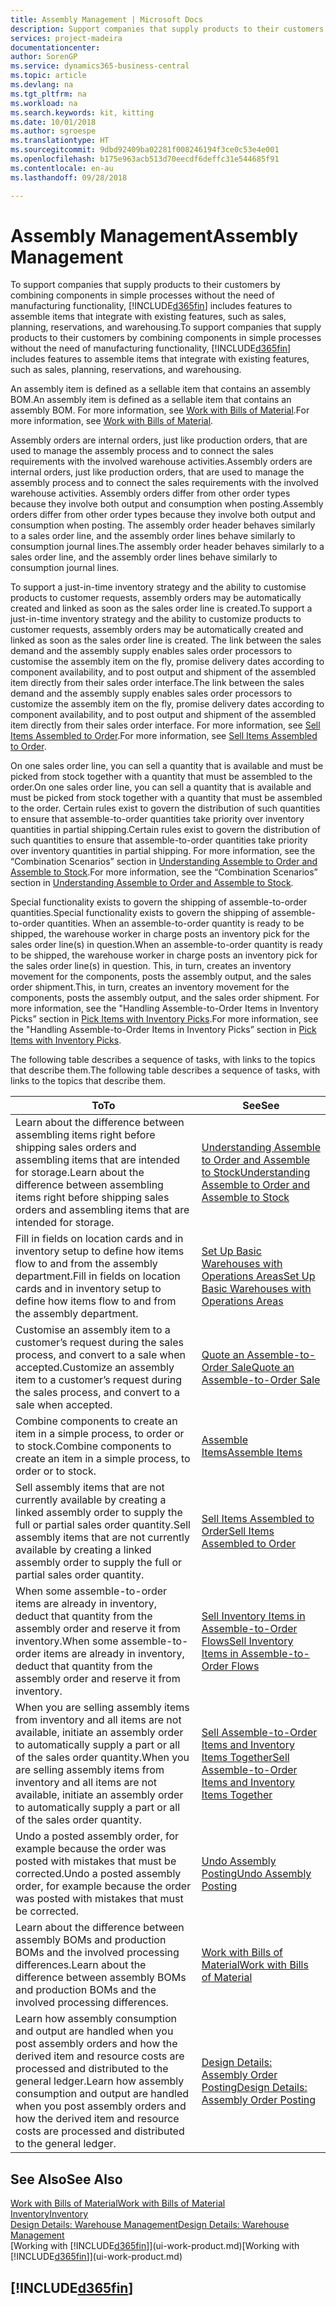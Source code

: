 ```yaml
---
title: Assembly Management | Microsoft Docs
description: Support companies that supply products to their customers by combining components in simple processes without the need of manufacturing functionality but with features to assemble items that integrate with existing features, such as sales, planning, reservations, and warehousing.
services: project-madeira
documentationcenter: 
author: SorenGP
ms.service: dynamics365-business-central
ms.topic: article
ms.devlang: na
ms.tgt_pltfrm: na
ms.workload: na
ms.search.keywords: kit, kitting
ms.date: 10/01/2018
ms.author: sgroespe
ms.translationtype: HT
ms.sourcegitcommit: 9dbd92409ba02281f008246194f3ce0c53e4e001
ms.openlocfilehash: b175e963acb513d70eecdf6deffc31e544685f91
ms.contentlocale: en-au
ms.lasthandoff: 09/28/2018

---
```

# <a name="assembly-management"></a><span data-ttu-id="2e24d-103">Assembly Management</span><span class="sxs-lookup"><span data-stu-id="2e24d-103">Assembly Management</span></span>
<span data-ttu-id="2e24d-104">To support companies that supply products to their customers by combining components in simple processes without the need of manufacturing functionality, [!INCLUDE[d365fin](includes/d365fin_md.md)] includes features to assemble items that integrate with existing features, such as sales, planning, reservations, and warehousing.</span><span class="sxs-lookup"><span data-stu-id="2e24d-104">To support companies that supply products to their customers by combining components in simple processes without the need of manufacturing functionality, [!INCLUDE[d365fin](includes/d365fin_md.md)] includes features to assemble items that integrate with existing features, such as sales, planning, reservations, and warehousing.</span></span>  

 <span data-ttu-id="2e24d-105">An assembly item is defined as a sellable item that contains an assembly BOM.</span><span class="sxs-lookup"><span data-stu-id="2e24d-105">An assembly item is defined as a sellable item that contains an assembly BOM.</span></span> <span data-ttu-id="2e24d-106">For more information, see [Work with Bills of Material](inventory-how-work-BOMs.md).</span><span class="sxs-lookup"><span data-stu-id="2e24d-106">For more information, see [Work with Bills of Material](inventory-how-work-BOMs.md).</span></span>

 <span data-ttu-id="2e24d-107">Assembly orders are internal orders, just like production orders, that are used to manage the assembly process and to connect the sales requirements with the involved warehouse activities.</span><span class="sxs-lookup"><span data-stu-id="2e24d-107">Assembly orders are internal orders, just like production orders, that are used to manage the assembly process and to connect the sales requirements with the involved warehouse activities.</span></span> <span data-ttu-id="2e24d-108">Assembly orders differ from other order types because they involve both output and consumption when posting.</span><span class="sxs-lookup"><span data-stu-id="2e24d-108">Assembly orders differ from other order types because they involve both output and consumption when posting.</span></span> <span data-ttu-id="2e24d-109">The assembly order header behaves similarly to a sales order line, and the assembly order lines behave similarly to consumption journal lines.</span><span class="sxs-lookup"><span data-stu-id="2e24d-109">The assembly order header behaves similarly to a sales order line, and the assembly order lines behave similarly to consumption journal lines.</span></span>  

 <span data-ttu-id="2e24d-110">To support a just-in-time inventory strategy and the ability to customise products to customer requests, assembly orders may be automatically created and linked as soon as the sales order line is created.</span><span class="sxs-lookup"><span data-stu-id="2e24d-110">To support a just-in-time inventory strategy and the ability to customize products to customer requests, assembly orders may be automatically created and linked as soon as the sales order line is created.</span></span> <span data-ttu-id="2e24d-111">The link between the sales demand and the assembly supply enables sales order processors to customise the assembly item on the fly, promise delivery dates according to component availability, and to post output and shipment of the assembled item directly from their sales order interface.</span><span class="sxs-lookup"><span data-stu-id="2e24d-111">The link between the sales demand and the assembly supply enables sales order processors to customize the assembly item on the fly, promise delivery dates according to component availability, and to post output and shipment of the assembled item directly from their sales order interface.</span></span> <span data-ttu-id="2e24d-112">For more information, see [Sell Items Assembled to Order](assembly-how-to-sell-items-assembled-to-order.md).</span><span class="sxs-lookup"><span data-stu-id="2e24d-112">For more information, see [Sell Items Assembled to Order](assembly-how-to-sell-items-assembled-to-order.md).</span></span>  

 <span data-ttu-id="2e24d-113">On one sales order line, you can sell a quantity that is available and must be picked from stock together with a quantity that must be assembled to the order.</span><span class="sxs-lookup"><span data-stu-id="2e24d-113">On one sales order line, you can sell a quantity that is available and must be picked from stock together with a quantity that must be assembled to the order.</span></span> <span data-ttu-id="2e24d-114">Certain rules exist to govern the distribution of such quantities to ensure that assemble-to-order quantities take priority over inventory quantities in partial shipping.</span><span class="sxs-lookup"><span data-stu-id="2e24d-114">Certain rules exist to govern the distribution of such quantities to ensure that assemble-to-order quantities take priority over inventory quantities in partial shipping.</span></span> <span data-ttu-id="2e24d-115">For more information, see the “Combination Scenarios” section in [Understanding Assemble to Order and Assemble to Stock](assembly-assemble-to-order-or-assemble-to-stock.md).</span><span class="sxs-lookup"><span data-stu-id="2e24d-115">For more information, see the “Combination Scenarios” section in [Understanding Assemble to Order and Assemble to Stock](assembly-assemble-to-order-or-assemble-to-stock.md).</span></span>  

 <span data-ttu-id="2e24d-116">Special functionality exists to govern the shipping of assemble-to-order quantities.</span><span class="sxs-lookup"><span data-stu-id="2e24d-116">Special functionality exists to govern the shipping of assemble-to-order quantities.</span></span> <span data-ttu-id="2e24d-117">When an assemble-to-order quantity is ready to be shipped, the warehouse worker in charge posts an inventory pick for the sales order line(s) in question.</span><span class="sxs-lookup"><span data-stu-id="2e24d-117">When an assemble-to-order quantity is ready to be shipped, the warehouse worker in charge posts an inventory pick for the sales order line(s) in question.</span></span> <span data-ttu-id="2e24d-118">This, in turn, creates an inventory movement for the components, posts the assembly output, and the sales order shipment.</span><span class="sxs-lookup"><span data-stu-id="2e24d-118">This, in turn, creates an inventory movement for the components, posts the assembly output, and the sales order shipment.</span></span> <span data-ttu-id="2e24d-119">For more information, see the "Handling Assemble-to-Order Items in Inventory Picks” section in [Pick Items with Inventory Picks](warehouse-how-to-pick-items-with-inventory-picks.md).</span><span class="sxs-lookup"><span data-stu-id="2e24d-119">For more information, see the "Handling Assemble-to-Order Items in Inventory Picks” section in [Pick Items with Inventory Picks](warehouse-how-to-pick-items-with-inventory-picks.md).</span></span>

<span data-ttu-id="2e24d-120">The following table describes a sequence of tasks, with links to the topics that describe them.</span><span class="sxs-lookup"><span data-stu-id="2e24d-120">The following table describes a sequence of tasks, with links to the topics that describe them.</span></span>   

|<span data-ttu-id="2e24d-121">**To**</span><span class="sxs-lookup"><span data-stu-id="2e24d-121">**To**</span></span>|<span data-ttu-id="2e24d-122">**See**</span><span class="sxs-lookup"><span data-stu-id="2e24d-122">**See**</span></span>|  
|------------|-------------|  
|<span data-ttu-id="2e24d-123">Learn about the difference between assembling items right before shipping sales orders and assembling items that are intended for storage.</span><span class="sxs-lookup"><span data-stu-id="2e24d-123">Learn about the difference between assembling items right before shipping sales orders and assembling items that are intended for storage.</span></span>|[<span data-ttu-id="2e24d-124">Understanding Assemble to Order and Assemble to Stock</span><span class="sxs-lookup"><span data-stu-id="2e24d-124">Understanding Assemble to Order and Assemble to Stock</span></span>](assembly-assemble-to-order-or-assemble-to-stock.md)|
|<span data-ttu-id="2e24d-125">Fill in fields on location cards and in inventory setup to define how items flow to and from the assembly department.</span><span class="sxs-lookup"><span data-stu-id="2e24d-125">Fill in fields on location cards and in inventory setup to define how items flow to and from the assembly department.</span></span>|[<span data-ttu-id="2e24d-126">Set Up Basic Warehouses with Operations Areas</span><span class="sxs-lookup"><span data-stu-id="2e24d-126">Set Up Basic Warehouses with Operations Areas</span></span>](warehouse-how-to-set-up-basic-warehouses-with-operations-areas.md)|
|<span data-ttu-id="2e24d-127">Customise an assembly item to a customer’s request during the sales process, and convert to a sale when accepted.</span><span class="sxs-lookup"><span data-stu-id="2e24d-127">Customize an assembly item to a customer’s request during the sales process, and convert to a sale when accepted.</span></span>|[<span data-ttu-id="2e24d-128">Quote an Assemble-to-Order Sale</span><span class="sxs-lookup"><span data-stu-id="2e24d-128">Quote an Assemble-to-Order Sale</span></span>](assembly-how-to-quote-an-assemble-to-order-sale.md)|
|<span data-ttu-id="2e24d-129">Combine components to create an item in a simple process, to order or to stock.</span><span class="sxs-lookup"><span data-stu-id="2e24d-129">Combine components to create an item in a simple process, to order or to stock.</span></span>|[<span data-ttu-id="2e24d-130">Assemble Items</span><span class="sxs-lookup"><span data-stu-id="2e24d-130">Assemble Items</span></span>](assembly-how-to-assemble-items.md)|  
|<span data-ttu-id="2e24d-131">Sell assembly items that are not currently available by creating a linked assembly order to supply the full or partial sales order quantity.</span><span class="sxs-lookup"><span data-stu-id="2e24d-131">Sell assembly items that are not currently available by creating a linked assembly order to supply the full or partial sales order quantity.</span></span>|[<span data-ttu-id="2e24d-132">Sell Items Assembled to Order</span><span class="sxs-lookup"><span data-stu-id="2e24d-132">Sell Items Assembled to Order</span></span>](assembly-how-to-sell-items-assembled-to-order.md)|
|<span data-ttu-id="2e24d-133">When some assemble-to-order items are already in inventory, deduct that quantity from the assembly order and reserve it from inventory.</span><span class="sxs-lookup"><span data-stu-id="2e24d-133">When some assemble-to-order items are already in inventory, deduct that quantity from the assembly order and reserve it from inventory.</span></span>|[<span data-ttu-id="2e24d-134">Sell Inventory Items in Assemble-to-Order Flows</span><span class="sxs-lookup"><span data-stu-id="2e24d-134">Sell Inventory Items in Assemble-to-Order Flows</span></span>](assembly-how-to-sell-inventory-items-in-assemble-to-order-flows.md)|  
|<span data-ttu-id="2e24d-135">When you are selling assembly items from inventory and all items are not available, initiate an assembly order to automatically supply a part or all of the sales order quantity.</span><span class="sxs-lookup"><span data-stu-id="2e24d-135">When you are selling assembly items from inventory and all items are not available, initiate an assembly order to automatically supply a part or all of the sales order quantity.</span></span>|[<span data-ttu-id="2e24d-136">Sell Assemble-to-Order Items and Inventory Items Together</span><span class="sxs-lookup"><span data-stu-id="2e24d-136">Sell Assemble-to-Order Items and Inventory Items Together</span></span>](assembly-how-to-sell-assemble-to-order-items-and-inventory-items-together.md)|
|<span data-ttu-id="2e24d-137">Undo a posted assembly order, for example because the order was posted with mistakes that must be corrected.</span><span class="sxs-lookup"><span data-stu-id="2e24d-137">Undo a posted assembly order, for example because the order was posted with mistakes that must be corrected.</span></span>|[<span data-ttu-id="2e24d-138">Undo Assembly Posting</span><span class="sxs-lookup"><span data-stu-id="2e24d-138">Undo Assembly Posting</span></span>](assembly-how-to-undo-assembly-posting.md)|
|<span data-ttu-id="2e24d-139">Learn about the difference between assembly BOMs and production BOMs and the involved processing differences.</span><span class="sxs-lookup"><span data-stu-id="2e24d-139">Learn about the difference between assembly BOMs and production BOMs and the involved processing differences.</span></span>|[<span data-ttu-id="2e24d-140">Work with Bills of Material</span><span class="sxs-lookup"><span data-stu-id="2e24d-140">Work with Bills of Material</span></span>](inventory-how-work-BOMs.md)|
|<span data-ttu-id="2e24d-141">Learn how assembly consumption and output are handled when you post assembly orders and how the derived item and resource costs are processed and distributed to the general ledger.</span><span class="sxs-lookup"><span data-stu-id="2e24d-141">Learn how assembly consumption and output are handled when you post assembly orders and how the derived item and resource costs are processed and distributed to the general ledger.</span></span>|[<span data-ttu-id="2e24d-142">Design Details: Assembly Order Posting</span><span class="sxs-lookup"><span data-stu-id="2e24d-142">Design Details: Assembly Order Posting</span></span>](design-details-assembly-order-posting.md)|  

## <a name="see-also"></a><span data-ttu-id="2e24d-143">See Also</span><span class="sxs-lookup"><span data-stu-id="2e24d-143">See Also</span></span>  
[<span data-ttu-id="2e24d-144">Work with Bills of Material</span><span class="sxs-lookup"><span data-stu-id="2e24d-144">Work with Bills of Material</span></span>](inventory-how-work-BOMs.md)  
[<span data-ttu-id="2e24d-145">Inventory</span><span class="sxs-lookup"><span data-stu-id="2e24d-145">Inventory</span></span>](inventory-manage-inventory.md)  
[<span data-ttu-id="2e24d-146">Design Details: Warehouse Management</span><span class="sxs-lookup"><span data-stu-id="2e24d-146">Design Details: Warehouse Management</span></span>](design-details-warehouse-management.md)  
<span data-ttu-id="2e24d-147">[Working with [!INCLUDE[d365fin](includes/d365fin_md.md)]](ui-work-product.md)</span><span class="sxs-lookup"><span data-stu-id="2e24d-147">[Working with [!INCLUDE[d365fin](includes/d365fin_md.md)]](ui-work-product.md)</span></span>

## [!INCLUDE[d365fin](includes/free_trial_md.md)]  
 

